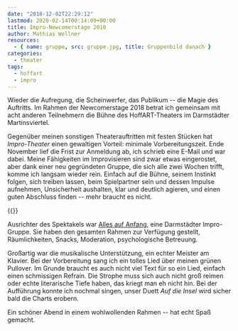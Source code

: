 ```yaml
---
date: "2018-12-02T22:29:12"
lastmod: 2020-02-14T00:14:09+00:00
title: Impro-Newcomerstage 2018
author: Mathias Wellner
resources:
  - { name: gruppe, src: gruppe.jpg, title: Gruppenbild danach }
categories:
  - theater
tags:
  - hoffart
  - impro
---
```

Wieder die Aufregung, die Scheinwerfer, das Publikum -- die Magie des Auftritts. Im Rahmen der Newcomerstage 2018 betrat ich gemeinsam mit acht anderen Teilnehmern die Bühne des HoffART-Theaters im Darmstädter Martinsviertel. 
<!--more-->

Gegenüber meinen sonstigen Theaterauftritten mit festen Stücken hat _Impro-Theater_ einen gewaltigen Vorteil: minimale Vorbereitungszeit. Ende November lief die Frist zur Anmeldung ab, ich schrieb eine E-Mail und war dabei. Meine Fähigkeiten im Improvisieren sind zwar etwas eingerostet, aber dank einer neu gegründeten Gruppe, die sich alle zwei Wochen trifft, komme ich langsam wieder rein. Einfach auf die Bühne, seinem Instinkt folgen, sich treiben lassen, beim Spielpartner sein und dessen Impulse aufnehmen, Unsicherheit aushalten, klar und deutlich agieren, und einen guten Abschluss finden -- mehr braucht es nicht.

{{<responsive-image name="gruppe">}}

Ausrichter des Spektakels war [Alles auf Anfang](http://www.allesaufanfang.eu), eine Darmstädter Impro-Gruppe. Sie haben den gesamten Rahmen zur Verfügung gestellt, Räumlichkeiten, Snacks, Moderation, psychologische Betreuung. 

Großartig war die musikalische Unterstützung, ein echter Meister am Klavier. Bei der Vorbereitung sang ich ein tolles Lied über meinen grünen Pullover. Im Grunde braucht es auch nicht viel Text für so ein Lied, einfach einen schmissigen Refrain. Die Strophe muss sich auch nicht groß reimen oder echte literarische Tiefe haben, das kriegt man eh nicht hin. Bei der Aufführung konnte ich nochmal singen, unser Duett _Auf die Insel_ wird sicher bald die Charts erobern. 

Ein schöner Abend in einem wohlwollenden Rahmen -- hat echt Spaß gemacht. 